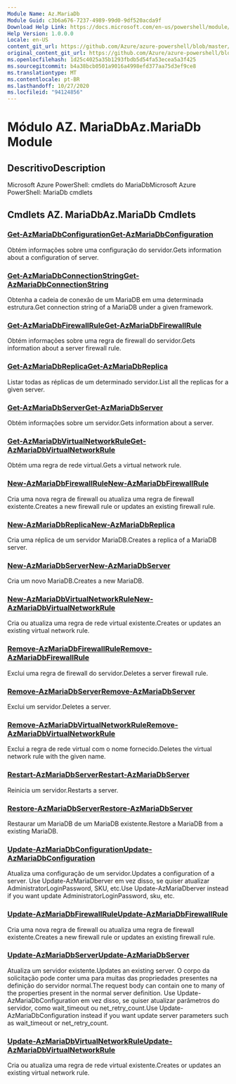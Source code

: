 ```yaml
---
Module Name: Az.MariaDb
Module Guid: c3b6a676-7237-4989-99d0-9df520acda9f
Download Help Link: https://docs.microsoft.com/en-us/powershell/module/az.mariadb
Help Version: 1.0.0.0
Locale: en-US
content_git_url: https://github.com/Azure/azure-powershell/blob/master/src/MariaDb/help/Az.MariaDb.md
original_content_git_url: https://github.com/Azure/azure-powershell/blob/master/src/MariaDb/help/Az.MariaDb.md
ms.openlocfilehash: 1d25c4025a35b1293fbdb5d54fa53ecea5a3f425
ms.sourcegitcommit: b4a38bcb0501a9016a4998efd377aa75d3ef9ce8
ms.translationtype: MT
ms.contentlocale: pt-BR
ms.lasthandoff: 10/27/2020
ms.locfileid: "94124856"
---
```

# <span data-ttu-id="6f4a3-101">Módulo AZ. MariaDb</span><span class="sxs-lookup"><span data-stu-id="6f4a3-101">Az.MariaDb Module</span></span>
## <span data-ttu-id="6f4a3-102">Descritivo</span><span class="sxs-lookup"><span data-stu-id="6f4a3-102">Description</span></span>
<span data-ttu-id="6f4a3-103">Microsoft Azure PowerShell: cmdlets do MariaDb</span><span class="sxs-lookup"><span data-stu-id="6f4a3-103">Microsoft Azure PowerShell: MariaDb cmdlets</span></span>

## <span data-ttu-id="6f4a3-104">Cmdlets AZ. MariaDb</span><span class="sxs-lookup"><span data-stu-id="6f4a3-104">Az.MariaDb Cmdlets</span></span>
### [<span data-ttu-id="6f4a3-105">Get-AzMariaDbConfiguration</span><span class="sxs-lookup"><span data-stu-id="6f4a3-105">Get-AzMariaDbConfiguration</span></span>](Get-AzMariaDbConfiguration.md)
<span data-ttu-id="6f4a3-106">Obtém informações sobre uma configuração do servidor.</span><span class="sxs-lookup"><span data-stu-id="6f4a3-106">Gets information about a configuration of server.</span></span>

### [<span data-ttu-id="6f4a3-107">Get-AzMariaDbConnectionString</span><span class="sxs-lookup"><span data-stu-id="6f4a3-107">Get-AzMariaDbConnectionString</span></span>](Get-AzMariaDbConnectionString.md)
<span data-ttu-id="6f4a3-108">Obtenha a cadeia de conexão de um MariaDB em uma determinada estrutura.</span><span class="sxs-lookup"><span data-stu-id="6f4a3-108">Get connection string of a MariaDB under a given framework.</span></span>

### [<span data-ttu-id="6f4a3-109">Get-AzMariaDbFirewallRule</span><span class="sxs-lookup"><span data-stu-id="6f4a3-109">Get-AzMariaDbFirewallRule</span></span>](Get-AzMariaDbFirewallRule.md)
<span data-ttu-id="6f4a3-110">Obtém informações sobre uma regra de firewall do servidor.</span><span class="sxs-lookup"><span data-stu-id="6f4a3-110">Gets information about a server firewall rule.</span></span>

### [<span data-ttu-id="6f4a3-111">Get-AzMariaDbReplica</span><span class="sxs-lookup"><span data-stu-id="6f4a3-111">Get-AzMariaDbReplica</span></span>](Get-AzMariaDbReplica.md)
<span data-ttu-id="6f4a3-112">Listar todas as réplicas de um determinado servidor.</span><span class="sxs-lookup"><span data-stu-id="6f4a3-112">List all the replicas for a given server.</span></span>

### [<span data-ttu-id="6f4a3-113">Get-AzMariaDbServer</span><span class="sxs-lookup"><span data-stu-id="6f4a3-113">Get-AzMariaDbServer</span></span>](Get-AzMariaDbServer.md)
<span data-ttu-id="6f4a3-114">Obtém informações sobre um servidor.</span><span class="sxs-lookup"><span data-stu-id="6f4a3-114">Gets information about a server.</span></span>

### [<span data-ttu-id="6f4a3-115">Get-AzMariaDbVirtualNetworkRule</span><span class="sxs-lookup"><span data-stu-id="6f4a3-115">Get-AzMariaDbVirtualNetworkRule</span></span>](Get-AzMariaDbVirtualNetworkRule.md)
<span data-ttu-id="6f4a3-116">Obtém uma regra de rede virtual.</span><span class="sxs-lookup"><span data-stu-id="6f4a3-116">Gets a virtual network rule.</span></span>

### [<span data-ttu-id="6f4a3-117">New-AzMariaDbFirewallRule</span><span class="sxs-lookup"><span data-stu-id="6f4a3-117">New-AzMariaDbFirewallRule</span></span>](New-AzMariaDbFirewallRule.md)
<span data-ttu-id="6f4a3-118">Cria uma nova regra de firewall ou atualiza uma regra de firewall existente.</span><span class="sxs-lookup"><span data-stu-id="6f4a3-118">Creates a new firewall rule or updates an existing firewall rule.</span></span>

### [<span data-ttu-id="6f4a3-119">New-AzMariaDbReplica</span><span class="sxs-lookup"><span data-stu-id="6f4a3-119">New-AzMariaDbReplica</span></span>](New-AzMariaDbReplica.md)
<span data-ttu-id="6f4a3-120">Cria uma réplica de um servidor MariaDB.</span><span class="sxs-lookup"><span data-stu-id="6f4a3-120">Creates a replica of a MariaDB server.</span></span>

### [<span data-ttu-id="6f4a3-121">New-AzMariaDbServer</span><span class="sxs-lookup"><span data-stu-id="6f4a3-121">New-AzMariaDbServer</span></span>](New-AzMariaDbServer.md)
<span data-ttu-id="6f4a3-122">Cria um novo MariaDB.</span><span class="sxs-lookup"><span data-stu-id="6f4a3-122">Creates a new MariaDB.</span></span>

### [<span data-ttu-id="6f4a3-123">New-AzMariaDbVirtualNetworkRule</span><span class="sxs-lookup"><span data-stu-id="6f4a3-123">New-AzMariaDbVirtualNetworkRule</span></span>](New-AzMariaDbVirtualNetworkRule.md)
<span data-ttu-id="6f4a3-124">Cria ou atualiza uma regra de rede virtual existente.</span><span class="sxs-lookup"><span data-stu-id="6f4a3-124">Creates or updates an existing virtual network rule.</span></span>

### [<span data-ttu-id="6f4a3-125">Remove-AzMariaDbFirewallRule</span><span class="sxs-lookup"><span data-stu-id="6f4a3-125">Remove-AzMariaDbFirewallRule</span></span>](Remove-AzMariaDbFirewallRule.md)
<span data-ttu-id="6f4a3-126">Exclui uma regra de firewall do servidor.</span><span class="sxs-lookup"><span data-stu-id="6f4a3-126">Deletes a server firewall rule.</span></span>

### [<span data-ttu-id="6f4a3-127">Remove-AzMariaDbServer</span><span class="sxs-lookup"><span data-stu-id="6f4a3-127">Remove-AzMariaDbServer</span></span>](Remove-AzMariaDbServer.md)
<span data-ttu-id="6f4a3-128">Exclui um servidor.</span><span class="sxs-lookup"><span data-stu-id="6f4a3-128">Deletes a server.</span></span>

### [<span data-ttu-id="6f4a3-129">Remove-AzMariaDbVirtualNetworkRule</span><span class="sxs-lookup"><span data-stu-id="6f4a3-129">Remove-AzMariaDbVirtualNetworkRule</span></span>](Remove-AzMariaDbVirtualNetworkRule.md)
<span data-ttu-id="6f4a3-130">Exclui a regra de rede virtual com o nome fornecido.</span><span class="sxs-lookup"><span data-stu-id="6f4a3-130">Deletes the virtual network rule with the given name.</span></span>

### [<span data-ttu-id="6f4a3-131">Restart-AzMariaDbServer</span><span class="sxs-lookup"><span data-stu-id="6f4a3-131">Restart-AzMariaDbServer</span></span>](Restart-AzMariaDbServer.md)
<span data-ttu-id="6f4a3-132">Reinicia um servidor.</span><span class="sxs-lookup"><span data-stu-id="6f4a3-132">Restarts a server.</span></span>

### [<span data-ttu-id="6f4a3-133">Restore-AzMariaDbServer</span><span class="sxs-lookup"><span data-stu-id="6f4a3-133">Restore-AzMariaDbServer</span></span>](Restore-AzMariaDbServer.md)
<span data-ttu-id="6f4a3-134">Restaurar um MariaDB de um MariaDB existente.</span><span class="sxs-lookup"><span data-stu-id="6f4a3-134">Restore a MariaDB from a existing MariaDB.</span></span>

### [<span data-ttu-id="6f4a3-135">Update-AzMariaDbConfiguration</span><span class="sxs-lookup"><span data-stu-id="6f4a3-135">Update-AzMariaDbConfiguration</span></span>](Update-AzMariaDbConfiguration.md)
<span data-ttu-id="6f4a3-136">Atualiza uma configuração de um servidor.</span><span class="sxs-lookup"><span data-stu-id="6f4a3-136">Updates a configuration of a server.</span></span>
<span data-ttu-id="6f4a3-137">Use Update-AzMariaDberver em vez disso, se quiser atualizar AdministratorLoginPassword, SKU, etc.</span><span class="sxs-lookup"><span data-stu-id="6f4a3-137">Use Update-AzMariaDberver instead if you want update AdministratorLoginPassword, sku, etc.</span></span>

### [<span data-ttu-id="6f4a3-138">Update-AzMariaDbFirewallRule</span><span class="sxs-lookup"><span data-stu-id="6f4a3-138">Update-AzMariaDbFirewallRule</span></span>](Update-AzMariaDbFirewallRule.md)
<span data-ttu-id="6f4a3-139">Cria uma nova regra de firewall ou atualiza uma regra de firewall existente.</span><span class="sxs-lookup"><span data-stu-id="6f4a3-139">Creates a new firewall rule or updates an existing firewall rule.</span></span>

### [<span data-ttu-id="6f4a3-140">Update-AzMariaDbServer</span><span class="sxs-lookup"><span data-stu-id="6f4a3-140">Update-AzMariaDbServer</span></span>](Update-AzMariaDbServer.md)
<span data-ttu-id="6f4a3-141">Atualiza um servidor existente.</span><span class="sxs-lookup"><span data-stu-id="6f4a3-141">Updates an existing server.</span></span>
<span data-ttu-id="6f4a3-142">O corpo da solicitação pode conter uma para muitas das propriedades presentes na definição do servidor normal.</span><span class="sxs-lookup"><span data-stu-id="6f4a3-142">The request body can contain one to many of the properties present in the normal server definition.</span></span>
<span data-ttu-id="6f4a3-143">Use Update-AzMariaDbConfiguration em vez disso, se quiser atualizar parâmetros do servidor, como wait_timeout ou net_retry_count.</span><span class="sxs-lookup"><span data-stu-id="6f4a3-143">Use Update-AzMariaDbConfiguration instead if you want update server parameters such as wait_timeout or net_retry_count.</span></span>

### [<span data-ttu-id="6f4a3-144">Update-AzMariaDbVirtualNetworkRule</span><span class="sxs-lookup"><span data-stu-id="6f4a3-144">Update-AzMariaDbVirtualNetworkRule</span></span>](Update-AzMariaDbVirtualNetworkRule.md)
<span data-ttu-id="6f4a3-145">Cria ou atualiza uma regra de rede virtual existente.</span><span class="sxs-lookup"><span data-stu-id="6f4a3-145">Creates or updates an existing virtual network rule.</span></span>

